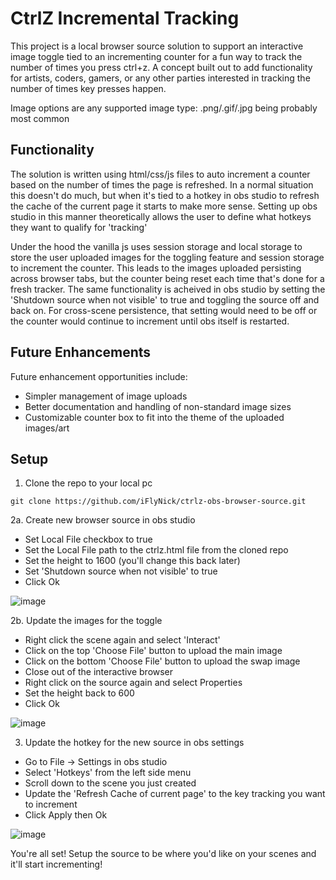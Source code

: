 # CtrlZ Incremental Tracking

This project is a local browser source solution to support an interactive image toggle tied to an incrementing counter for a fun way to track the number of times you press ctrl+z. 
A concept built out to add functionality for artists, coders, gamers, or any other parties interested in tracking the number of times key presses happen. 

Image options are any supported image type: .png/.gif/.jpg being probably most common

## Functionality

The solution is written using html/css/js files to auto increment a counter based on the number of times the page is refreshed. In a normal situation this doesn't do much,
but when it's tied to a hotkey in obs studio to refresh the cache of the current page it starts to make more sense. Setting up obs studio in this manner theoretically allows
the user to define what hotkeys they want to qualify for 'tracking'

Under the hood the vanilla js uses session storage and local storage to store the user uploaded images for the toggling feature and session storage to increment the counter. This
leads to the images uploaded persisting across browser tabs, but the counter being reset each time that's done for a fresh tracker. The same functionality is acheived in obs studio
by setting the 'Shutdown source when not visible' to true and toggling the source off and back on. For cross-scene persistence, that setting would need to be off or the counter would
continue to increment until obs itself is restarted.

## Future Enhancements

Future enhancement opportunities include:
  - Simpler management of image uploads
  - Better documentation and handling of non-standard image sizes
  - Customizable counter box to fit into the theme of the uploaded images/art

## Setup

1. Clone the repo to your local pc
```
git clone https://github.com/iFlyNick/ctrlz-obs-browser-source.git
```

2a. Create new browser source in obs studio
  - Set Local File checkbox to true
  - Set the Local File path to the ctrlz.html file from the cloned repo
  - Set the height to 1600 (you'll change this back later)
  - Set 'Shutdown source when not visible' to true
  - Click Ok

  ![image](https://github.com/user-attachments/assets/bf9e4981-63ed-45e5-8049-3cb8a685125f)

2b. Update the images for the toggle
  - Right click the scene again and select 'Interact' 
  - Click on the top 'Choose File' button to upload the main image
  - Click on the bottom 'Choose File' button to upload the swap image
  - Close out of the interactive browser
  - Right click on the source again and select Properties
  - Set the height back to 600
  - Click Ok

  ![image](https://github.com/user-attachments/assets/11854423-26cc-4501-9956-5219d3d3d422)


3. Update the hotkey for the new source in obs settings
  - Go to File -> Settings in obs studio
  - Select 'Hotkeys' from the left side menu
  - Scroll down to the scene you just created
  - Update the 'Refresh Cache of current page' to the key tracking you want to increment
  - Click Apply then Ok
    
  ![image](https://github.com/user-attachments/assets/13903136-a7b6-487a-b25f-61979b7626fa)

  
You're all set! Setup the source to be where you'd like on your scenes and it'll start incrementing!
















